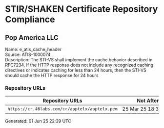 # STIR/SHAKEN Certificate Repository Compliance

## Pop America LLC

Name: e_atis_cache_header\
Source: ATIS-1000074\
Description: The STI-VS shall implement the cache behavior described in RFC7234. If the HTTP response does not include any recognized caching directives or indicates caching for less than 24 hours, then the STI-VS should cache the HTTP response for 24 hours
### Repository URLs

| Repository URLs | Not After |  Problems | Link |
|-----------------|-----------|-----------|------|
| `https://cr.46labs.com/cr/apptelx/apptelx.pem` | 25&#160;Mar&#160;25&#160;18:34&#160;UTC | true | [view](../../REPOS/90d72c97b2047775f3efbcc514b9cf01e088ef57/README.md) |


Generated: 01 Jun 25 22:39 UTC